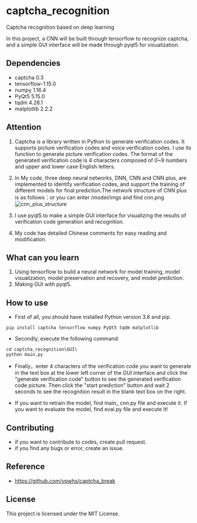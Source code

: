 # captcha_recognition
Captcha recognition based on deep learning

In this project, a CNN will be built through tensorflow to recognize captcha, and a simple GUI interface will be made through pyqt5 for visualization.
## Dependencies
* captcha 0.3
* tensorflow-1.15.0
* numpy 1.16.4
* PyQt5 5.15.0
* tqdm 4.28.1
* matplotlib 2.2.2
## Attention
1. Captcha is a library written in Python to generate verification codes. It supports picture verification codes and voice verification codes. I use its function to generate picture verification codes. The format of the generated verification code is 4 characters composed of 0~9 numbers and upper and lower case English letters.
2. In My code, three deep neural networks, DNN, CNN and CNN plus, are implemented to identify verification codes, and support the training of different models for final prediction.The network structure of CNN plus is as follows：or you can enter /model/imgs and find cnn.png
![cnn_plus_structure](https://github.com/QianZ423/captcha_recognition/tree/main/model/imgs/cnn.png) 

4. I use pyqt5 to make a simple GUI interface for visualizing the results of verification code generation and recognition.
5. My code has detailed Chinese comments for easy reading and modification.
## What can you learn
1. Using tensorflow to build a neural network for model training, model visualization, model preservation and recovery, and model prediction.
2. Making GUI with pyqt5.
## How to use
* First of all, you should have installed Python version 3.6 and pip.
```
pip install captcha tensorflow numpy PyQt5 tqdm matplotlib 
```
* Secondly, execute the following command:
```
cd captcha_recognition\GUI\
python main.py
```
* Finally，enter 4 characters of the verification code you want to generate in the text box at the lower left corner of the GUI interface and click the "generate verification code" button to see the generated verification code picture. Then click the "start prediction" button and wait 2 seconds to see the recognition result in the blank text box on the right.

* If you want to retrain the model, find main_ cnn.py file and execute it. If you want to evaluate the model, find eval.py file and execute it!
## Contributing
* if you want to contribute to codes, create pull request.
* if you find any bugs or error, create an issue.
## Reference
* https://github.com/ypwhs/captcha_break
## License
This project is licensed under the MIT License.
